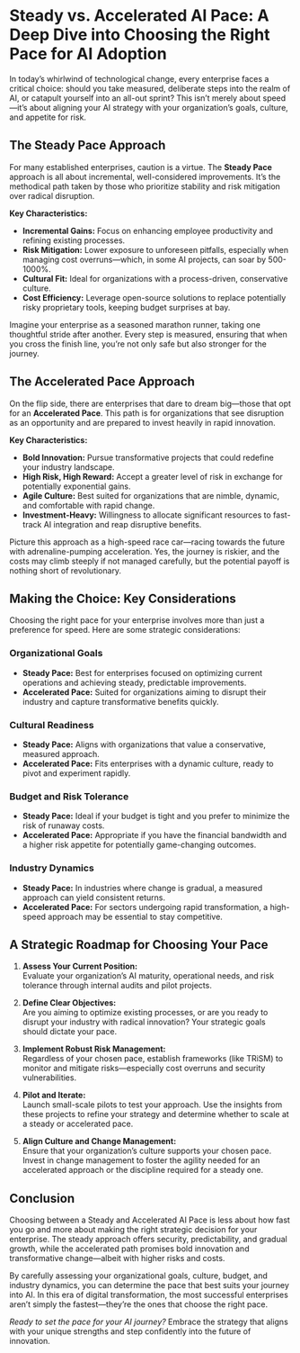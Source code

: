 # Steady vs. Accelerated AI Pace: A Deep Dive into Choosing the Right Pace for AI Adoption

In today’s whirlwind of technological change, every enterprise faces a critical choice: should you take measured, deliberate steps into the realm of AI, or catapult yourself into an all-out sprint? This isn’t merely about speed—it’s about aligning your AI strategy with your organization’s goals, culture, and appetite for risk.

## The Steady Pace Approach

For many established enterprises, caution is a virtue. The **Steady Pace** approach is all about incremental, well-considered improvements. It’s the methodical path taken by those who prioritize stability and risk mitigation over radical disruption.

**Key Characteristics:**
- **Incremental Gains:** Focus on enhancing employee productivity and refining existing processes.
- **Risk Mitigation:** Lower exposure to unforeseen pitfalls, especially when managing cost overruns—which, in some AI projects, can soar by 500-1000%.
- **Cultural Fit:** Ideal for organizations with a process-driven, conservative culture.
- **Cost Efficiency:** Leverage open-source solutions to replace potentially risky proprietary tools, keeping budget surprises at bay.

Imagine your enterprise as a seasoned marathon runner, taking one thoughtful stride after another. Every step is measured, ensuring that when you cross the finish line, you’re not only safe but also stronger for the journey.

## The Accelerated Pace Approach

On the flip side, there are enterprises that dare to dream big—those that opt for an **Accelerated Pace**. This path is for organizations that see disruption as an opportunity and are prepared to invest heavily in rapid innovation.

**Key Characteristics:**
- **Bold Innovation:** Pursue transformative projects that could redefine your industry landscape.
- **High Risk, High Reward:** Accept a greater level of risk in exchange for potentially exponential gains.
- **Agile Culture:** Best suited for organizations that are nimble, dynamic, and comfortable with rapid change.
- **Investment-Heavy:** Willingness to allocate significant resources to fast-track AI integration and reap disruptive benefits.

Picture this approach as a high-speed race car—racing towards the future with adrenaline-pumping acceleration. Yes, the journey is riskier, and the costs may climb steeply if not managed carefully, but the potential payoff is nothing short of revolutionary.

## Making the Choice: Key Considerations

Choosing the right pace for your enterprise involves more than just a preference for speed. Here are some strategic considerations:

### Organizational Goals
- **Steady Pace:** Best for enterprises focused on optimizing current operations and achieving steady, predictable improvements.
- **Accelerated Pace:** Suited for organizations aiming to disrupt their industry and capture transformative benefits quickly.

### Cultural Readiness
- **Steady Pace:** Aligns with organizations that value a conservative, measured approach.
- **Accelerated Pace:** Fits enterprises with a dynamic culture, ready to pivot and experiment rapidly.

### Budget and Risk Tolerance
- **Steady Pace:** Ideal if your budget is tight and you prefer to minimize the risk of runaway costs.
- **Accelerated Pace:** Appropriate if you have the financial bandwidth and a higher risk appetite for potentially game-changing outcomes.

### Industry Dynamics
- **Steady Pace:** In industries where change is gradual, a measured approach can yield consistent returns.
- **Accelerated Pace:** For sectors undergoing rapid transformation, a high-speed approach may be essential to stay competitive.

## A Strategic Roadmap for Choosing Your Pace

1. **Assess Your Current Position:**  
   Evaluate your organization’s AI maturity, operational needs, and risk tolerance through internal audits and pilot projects.

2. **Define Clear Objectives:**  
   Are you aiming to optimize existing processes, or are you ready to disrupt your industry with radical innovation? Your strategic goals should dictate your pace.

3. **Implement Robust Risk Management:**  
   Regardless of your chosen pace, establish frameworks (like TRiSM) to monitor and mitigate risks—especially cost overruns and security vulnerabilities.

4. **Pilot and Iterate:**  
   Launch small-scale pilots to test your approach. Use the insights from these projects to refine your strategy and determine whether to scale at a steady or accelerated pace.

5. **Align Culture and Change Management:**  
   Ensure that your organization’s culture supports your chosen pace. Invest in change management to foster the agility needed for an accelerated approach or the discipline required for a steady one.

## Conclusion

Choosing between a Steady and Accelerated AI Pace is less about how fast you go and more about making the right strategic decision for your enterprise. The steady approach offers security, predictability, and gradual growth, while the accelerated path promises bold innovation and transformative change—albeit with higher risks and costs.

By carefully assessing your organizational goals, culture, budget, and industry dynamics, you can determine the pace that best suits your journey into AI. In this era of digital transformation, the most successful enterprises aren’t simply the fastest—they’re the ones that choose the right pace.

*Ready to set the pace for your AI journey?* Embrace the strategy that aligns with your unique strengths and step confidently into the future of innovation.